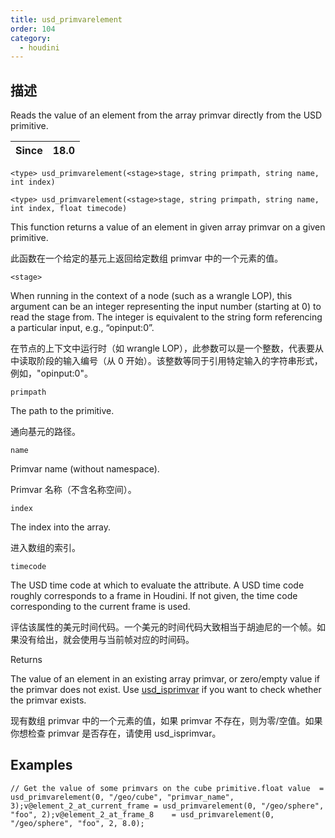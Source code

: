 ```yaml
---
title: usd_primvarelement
order: 104
category:
  - houdini
---
```

    
## 描述

Reads the value of an element from the array primvar directly from the USD
primitive.

| Since | 18.0 |
| ----- | ---- |

`<type> usd_primvarelement(<stage>stage, string primpath, string name, int index)`

`<type> usd_primvarelement(<stage>stage, string primpath, string name, int index, float timecode)`

This function returns a value of an element in given array primvar on a given
primitive.

此函数在一个给定的基元上返回给定数组 primvar 中的一个元素的值。

`<stage>`

When running in the context of a node (such as a wrangle LOP), this argument
can be an integer representing the input number (starting at 0) to read the
stage from. The integer is equivalent to the string form referencing a
particular input, e.g., “opinput:0”.

在节点的上下文中运行时（如 wrangle LOP），此参数可以是一个整数，代表要从中读取阶段的输入编号（从 0
开始）。该整数等同于引用特定输入的字符串形式，例如，"opinput:0"。

`primpath`

The path to the primitive.

通向基元的路径。

`name`

Primvar name (without namespace).

Primvar 名称（不含名称空间）。

`index`

The index into the array.

进入数组的索引。

`timecode`

The USD time code at which to evaluate the attribute. A USD time code roughly
corresponds to a frame in Houdini. If not given, the time code corresponding
to the current frame is used.

评估该属性的美元时间代码。一个美元的时间代码大致相当于胡迪尼的一个帧。如果没有给出，就会使用与当前帧对应的时间码。

Returns

The value of an element in an existing array primvar, or zero/empty value if
the primvar does not exist. Use [usd_isprimvar](usd_isprimvar.html "Checks if
the primitive has a primvar of the given name.") if you want to check whether
the primvar exists.

现有数组 primvar 中的一个元素的值，如果 primvar 不存在，则为零/空值。如果你想检查 primvar 是否存在，请使用 usd_isprimvar。

## Examples

    // Get the value of some primvars on the cube primitive.float value  = usd_primvarelement(0, "/geo/cube", "primvar_name", 3);v@element_2_at_current_frame = usd_primvarelement(0, "/geo/sphere", "foo", 2);v@element_2_at_frame_8    = usd_primvarelement(0, "/geo/sphere", "foo", 2, 8.0);
